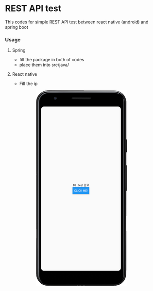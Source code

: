 # REST API test
This codes for simple REST API test between react native (android) and spring boot

### Usage
1. Spring
    * fill the package in both of codes
    * place them into src/java/

2. React native
    * Fill the ip

<center><img src="./test.png" width="300" hegith="500"></center>
